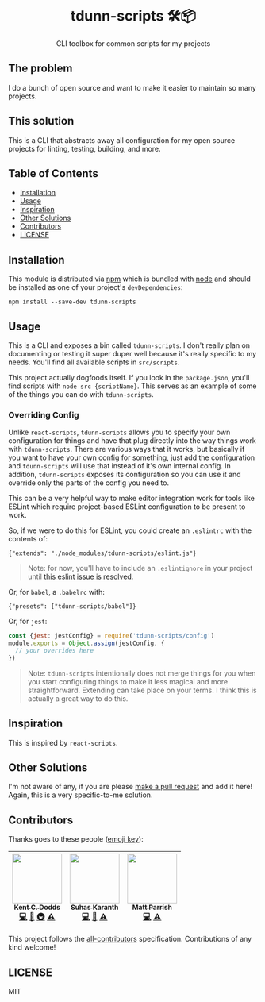 <div align="center">
<h1>tdunn-scripts 🛠📦</h1>

<p>CLI toolbox for common scripts for my projects</p>
</div>

## The problem

I do a bunch of open source and want to make it easier to maintain so many
projects.

## This solution

This is a CLI that abstracts away all configuration for my open source projects
for linting, testing, building, and more.

## Table of Contents
<!-- START doctoc generated TOC please keep comment here to allow auto update -->
<!-- DON'T EDIT THIS SECTION, INSTEAD RE-RUN doctoc TO UPDATE -->


- [Installation](#installation)
- [Usage](#usage)
- [Inspiration](#inspiration)
- [Other Solutions](#other-solutions)
- [Contributors](#contributors)
- [LICENSE](#license)

<!-- END doctoc generated TOC please keep comment here to allow auto update -->

## Installation

This module is distributed via [npm][npm] which is bundled with [node][node] and
should be installed as one of your project's `devDependencies`:

```
npm install --save-dev tdunn-scripts
```

## Usage

This is a CLI and exposes a bin called `tdunn-scripts`. I don't really plan on
documenting or testing it super duper well because it's really specific to my
needs. You'll find all available scripts in `src/scripts`.

This project actually dogfoods itself. If you look in the `package.json`, you'll
find scripts with `node src {scriptName}`. This serves as an example of some
of the things you can do with `tdunn-scripts`.

### Overriding Config

Unlike `react-scripts`, `tdunn-scripts` allows you to specify your own
configuration for things and have that plug directly into the way things work
with `tdunn-scripts`. There are various ways that it works, but basically if you
want to have your own config for something, just add the configuration and
`tdunn-scripts` will use that instead of it's own internal config. In addition,
`tdunn-scripts` exposes its configuration so you can use it and override only
the parts of the config you need to.

This can be a very helpful way to make editor integration work for tools like
ESLint which require project-based ESLint configuration to be present to work.

So, if we were to do this for ESLint, you could create an `.eslintrc` with the
contents of:

```
{"extends": "./node_modules/tdunn-scripts/eslint.js"}
```

> Note: for now, you'll have to include an `.eslintignore` in your project until
> [this eslint issue is resolved](https://github.com/eslint/eslint/issues/9227).

Or, for `babel`, a `.babelrc` with:

```
{"presets": ["tdunn-scripts/babel"]}
```

Or, for `jest`:

```javascript
const {jest: jestConfig} = require('tdunn-scripts/config')
module.exports = Object.assign(jestConfig, {
  // your overrides here
})
```

> Note: `tdunn-scripts` intentionally does not merge things for you when you start
> configuring things to make it less magical and more straightforward. Extending
> can take place on your terms. I think this is actually a great way to do this.

## Inspiration

This is inspired by `react-scripts`.

## Other Solutions

I'm not aware of any, if you are please [make a pull request][prs] and add it
here! Again, this is a very specific-to-me solution.

## Contributors

Thanks goes to these people ([emoji key][emojis]):

<!-- ALL-CONTRIBUTORS-LIST:START - Do not remove or modify this section -->
| [<img src="https://avatars.githubusercontent.com/u/1500684?v=3" width="100px;"/><br /><sub>Kent C. Dodds</sub>](https://tommydunn.com)<br />[💻](https://github.com/tommydunn/tdunn-scripts/commits?author=tommydunn "Code") [📖](https://github.com/tommydunn/tdunn-scripts/commits?author=tommydunn "Documentation") [🚇](#infra-tommydunn "Infrastructure (Hosting, Build-Tools, etc)") [⚠️](https://github.com/tommydunn/tdunn-scripts/commits?author=tommydunn "Tests") | [<img src="https://avatars2.githubusercontent.com/u/22251956?v=4" width="100px;"/><br /><sub>Suhas Karanth</sub>](https://github.com/sudo-suhas)<br />[💻](https://github.com/tommydunn/tdunn-scripts/commits?author=sudo-suhas "Code") [🐛](https://github.com/tommydunn/tdunn-scripts/issues?q=author%3Asudo-suhas "Bug reports") [⚠️](https://github.com/tommydunn/tdunn-scripts/commits?author=sudo-suhas "Tests") | [<img src="https://avatars0.githubusercontent.com/u/1402095?v=4" width="100px;"/><br /><sub>Matt Parrish</sub>](https://github.com/pbomb)<br />[💻](https://github.com/tommydunn/tdunn-scripts/commits?author=pbomb "Code") [⚠️](https://github.com/tommydunn/tdunn-scripts/commits?author=pbomb "Tests") |
| :---: | :---: | :---: |
<!-- ALL-CONTRIBUTORS-LIST:END -->

This project follows the [all-contributors][all-contributors] specification.
Contributions of any kind welcome!

## LICENSE

MIT

[npm]: https://www.npmjs.com/
[node]: https://nodejs.org
[build-badge]: https://img.shields.io/travis/tommydunn/tdunn-scripts.svg?style=flat-square
[build]: https://travis-ci.org/tommydunn/tdunn-scripts
[coverage-badge]: https://img.shields.io/codecov/c/github/tommydunn/tdunn-scripts.svg?style=flat-square
[coverage]: https://codecov.io/github/tommydunn/tdunn-scripts
[version-badge]: https://img.shields.io/npm/v/tdunn-scripts.svg?style=flat-square
[package]: https://www.npmjs.com/package/tdunn-scripts
[downloads-badge]: https://img.shields.io/npm/dm/tdunn-scripts.svg?style=flat-square
[npmcharts]: http://npmcharts.com/compare/tdunn-scripts
[license-badge]: https://img.shields.io/npm/l/tdunn-scripts.svg?style=flat-square
[license]: https://github.com/tommydunn/tdunn-scripts/blob/master/LICENSE
[prs-badge]: https://img.shields.io/badge/PRs-welcome-brightgreen.svg?style=flat-square
[prs]: http://makeapullrequest.com
[donate-badge]: https://img.shields.io/badge/$-support-green.svg?style=flat-square
[coc-badge]: https://img.shields.io/badge/code%20of-conduct-ff69b4.svg?style=flat-square
[coc]: https://github.com/tommydunn/tdunn-scripts/blob/master/other/CODE_OF_CONDUCT.md
[github-watch-badge]: https://img.shields.io/github/watchers/tommydunn/tdunn-scripts.svg?style=social
[github-watch]: https://github.com/tommydunn/tdunn-scripts/watchers
[github-star-badge]: https://img.shields.io/github/stars/tommydunn/tdunn-scripts.svg?style=social
[github-star]: https://github.com/tommydunn/tdunn-scripts/stargazers
[twitter]: https://twitter.com/intent/tweet?text=Check%20out%20kcd-scripts!%20https://github.com/tommydunn/tdunn-scripts%20%F0%9F%91%8D
[twitter-badge]: https://img.shields.io/twitter/url/https/github.com/tommydunn/tdunn-scripts.svg?style=social
[emojis]: https://github.com/tommydunn/all-contributors#emoji-key
[all-contributors]: https://github.com/tommydunn/all-contributors
